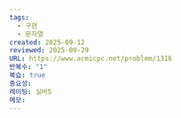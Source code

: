 ```yaml
---
tags:
  - 구현
  - 문자열
created: 2025-09-12
reviewed: 2025-09-29
URL: https://www.acmicpc.net/problem/1316
반복수: "1"
복습: true
중요성:
레이팅: 실버5
메모:
---
```

